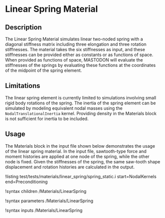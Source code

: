 # Linear Spring Material

## Description

The Linear Spring Material simulates linear two-noded spring with a diagonal stiffness
matrix including three elongation and three rotation stiffnesses. The material takes
the six stiffnesses as input, and these stiffnesses can be provided either as
constants or as functions of space. When provided as functions of space, MASTODON will
evaluate the stiffnesses of the springs by evaluating these functions at the coordinates
of the midpoint of the spring element.

## Limitations

The linear spring element is currently limited to simulations involving small
rigid body rotations of the spring. The inertia of the spring element can be
simulated by modeling equivalent nodal masses using the `NodalTranslationalInertia` kernel.
Providing density in the Materials block is not sufficient for inertia to be included.

## Usage

The Materials block in the input file shown below demonstrates the usage of the
linear spring material. In the input file, sawtooth-type force and moment histories
are applied at one node of the spring, while the other node is fixed. Given the
stiffnesses of the spring, the same saw-tooth shape displacement and rotation histories
are calculated in the output.

!listing test/tests/materials/linear_spring/spring_static.i start=NodalKernels end=Preconditioning

!syntax children /Materials/LinearSpring

!syntax parameters /Materials/LinearSpring

!syntax inputs /Materials/LinearSpring
